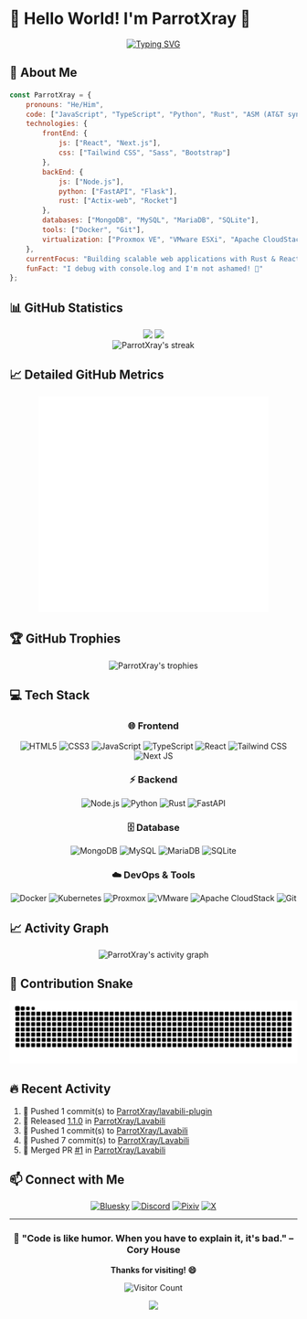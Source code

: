 # 👋 Hello World! I'm ParrotXray 🦜

<div align="center">
  
[![Typing SVG](https://readme-typing-svg.herokuapp.com?font=Fira+Code&size=24&pause=1000&color=36BCF7&center=true&vCenter=true&width=600&lines=Welcome+to+my+GitHub+Profile!;Software+Engineer+%F0%9F%9A%80;DevOps+%26+Infrastructure+Specialist+%E2%9A%A1;Always+learning+new+technologies+%F0%9F%93%9A;Building+amazing+projects+%E2%9C%A8)](https://git.io/typing-svg)

</div>

## 🚀 About Me

```javascript
const ParrotXray = {
    pronouns: "He/Him",
    code: ["JavaScript", "TypeScript", "Python", "Rust", "ASM (AT&T syntax)"],
    technologies: {
        frontEnd: {
            js: ["React", "Next.js"],
            css: ["Tailwind CSS", "Sass", "Bootstrap"]
        },
        backEnd: {
            js: ["Node.js"],
            python: ["FastAPI", "Flask"],
            rust: ["Actix-web", "Rocket"]
        },
        databases: ["MongoDB", "MySQL", "MariaDB", "SQLite"],
        tools: ["Docker", "Git"],
        virtualization: ["Proxmox VE", "VMware ESXi", "Apache CloudStack"]
    },
    currentFocus: "Building scalable web applications with Rust & React",
    funFact: "I debug with console.log and I'm not ashamed! 🐛"
};
```

## 📊 GitHub Statistics

<div align="center">
  <img height="180em" src="https://github-readme-stats.vercel.app/api?username=ParrotXray&show_icons=true&theme=tokyonight&include_all_commits=true&count_private=true"/>
  <img height="180em" src="https://github-readme-stats.vercel.app/api/top-langs/?username=ParrotXray&layout=compact&langs_count=8&theme=tokyonight"/>
</div>

<div align="center">
  <img src="https://github-readme-streak-stats.herokuapp.com/?user=ParrotXray&theme=tokyonight" alt="ParrotXray's streak"/>
</div>

## 📈 Detailed GitHub Metrics
<div align="center">
  <img src="./github-metrics.svg" alt="GitHub Metrics" width="80%"/>
</div>

## 🏆 GitHub Trophies
<div align="center">
  <img src="https://github-profile-trophy.vercel.app/?username=ParrotXray&theme=tokyonight&row=1&column=7" alt="ParrotXray's trophies"/>
</div>

## 💻 Tech Stack

<div align="center">

### 🌐 Frontend
![HTML5](https://img.shields.io/badge/html5-%23E34F26.svg?style=for-the-badge&logo=html5&logoColor=white)
![CSS3](https://img.shields.io/badge/css3-%231572B6.svg?style=for-the-badge&logo=css3&logoColor=white)
![JavaScript](https://img.shields.io/badge/javascript-%23323330.svg?style=for-the-badge&logo=javascript&logoColor=%23F7DF1E)
![TypeScript](https://img.shields.io/badge/typescript-%23007ACC.svg?style=for-the-badge&logo=typescript&logoColor=white)
![React](https://img.shields.io/badge/react-%2320232a.svg?style=for-the-badge&logo=react&logoColor=%2361DAFB)
![Tailwind CSS](https://img.shields.io/badge/tailwindcss-%2338B2AC.svg?style=for-the-badge&logo=tailwind-css&logoColor=white)
![Next JS](https://img.shields.io/badge/Next-black?style=for-the-badge&logo=next.js&logoColor=white)

### ⚡ Backend
![Node.js](https://img.shields.io/badge/node.js-6DA55F?style=for-the-badge&logo=node.js&logoColor=white)
![Python](https://img.shields.io/badge/python-3670A0?style=for-the-badge&logo=python&logoColor=ffdd54)
![Rust](https://img.shields.io/badge/rust-%23000000.svg?style=for-the-badge&logo=rust&logoColor=white)
![FastAPI](https://img.shields.io/badge/FastAPI-005571?style=for-the-badge&logo=fastapi)

### 🗄️ Database
![MongoDB](https://img.shields.io/badge/MongoDB-%234ea94b.svg?style=for-the-badge&logo=mongodb&logoColor=white)
![MySQL](https://img.shields.io/badge/mysql-%2300f.svg?style=for-the-badge&logo=mysql&logoColor=white)
![MariaDB](https://img.shields.io/badge/MariaDB-003545?style=for-the-badge&logo=mariadb&logoColor=white)
![SQLite](https://img.shields.io/badge/sqlite-%2307405e.svg?style=for-the-badge&logo=sqlite&logoColor=white)

### ☁️ DevOps & Tools
![Docker](https://img.shields.io/badge/docker-%230db7ed.svg?style=for-the-badge&logo=docker&logoColor=white)
![Kubernetes](https://img.shields.io/badge/kubernetes-%23326ce5.svg?style=for-the-badge&logo=kubernetes&logoColor=white)
![Proxmox](https://img.shields.io/badge/Proxmox-E57000?style=for-the-badge&logo=proxmox&logoColor=white)
![VMware](https://img.shields.io/badge/VMware-607078?style=for-the-badge&logo=vmware&logoColor=white)
![Apache CloudStack](https://img.shields.io/badge/Apache%20CloudStack-1182C2?style=for-the-badge&logo=apache&logoColor=white)
![Git](https://img.shields.io/badge/git-%23F05033.svg?style=for-the-badge&logo=git&logoColor=white)

</div>

## 📈 Activity Graph
<div align="center">
  <img src="https://github-readme-activity-graph.vercel.app/graph?username=ParrotXray&theme=tokyo-night&bg_color=1a1b27&color=70a5fd&line=70a5fd&point=ffeb95&area=true&hide_border=true" alt="ParrotXray's activity graph"/>
</div>

## 🐍 Contribution Snake
<div align="center">
  <picture>
    <source media="(prefers-color-scheme: dark)" srcset="https://raw.githubusercontent.com/ParrotXray/ParrotXray/output/github-contribution-grid-snake-dark.svg">
    <source media="(prefers-color-scheme: light)" srcset="https://raw.githubusercontent.com/ParrotXray/ParrotXray/output/github-contribution-grid-snake.svg">
    <img alt="github contribution grid snake animation" src="https://raw.githubusercontent.com/ParrotXray/ParrotXray/output/github-contribution-grid-snake.svg">
  </picture>
</div>

## 🔥 Recent Activity
<!--RECENT_ACTIVITY:start-->
1. 🎯 Pushed 1 commit(s) to [ParrotXray/lavabili-plugin](https://github.com/ParrotXray/lavabili-plugin)<br>
2. 🚀 Released [1.1.0](https://github.com/ParrotXray/Lavabili/releases/tag/1.1.0) in [ParrotXray/Lavabili](https://github.com/ParrotXray/Lavabili)<br>
3. 🎯 Pushed 1 commit(s) to [ParrotXray/Lavabili](https://github.com/ParrotXray/Lavabili)<br>
4. 🎯 Pushed 7 commit(s) to [ParrotXray/Lavabili](https://github.com/ParrotXray/Lavabili)<br>
5. 🎉 Merged PR [#1](https://github.com/ParrotXray/Lavabili/pull/1) in [ParrotXray/Lavabili](https://github.com/ParrotXray/Lavabili)<br>
<!--RECENT_ACTIVITY:end-->

## 📫 Connect with Me

<div align="center">

[![Bluesky](https://img.shields.io/badge/Bluesky-0085FF?style=for-the-badge&logo=bluesky&logoColor=white)](https://bsky.app/profile/cockatoochino.bsky.social)
[![Discord](https://img.shields.io/badge/Discord-%235865F2.svg?style=for-the-badge&logo=discord&logoColor=white)](https://discord.gg/W9WeC77DPZ)
[![Pixiv](https://img.shields.io/badge/Pixiv-0096FA?style=for-the-badge&logo=pixiv&logoColor=white)](https://www.pixiv.net/users/59922240)
[![X](https://img.shields.io/badge/X-%23000000.svg?style=for-the-badge&logo=X&logoColor=white)](https://twitter.com/CockatooChino)

</div>

---

<div align="center">
  
### 🌟 "Code is like humor. When you have to explain it, it's bad." – Cory House

**Thanks for visiting! 😄**

![Visitor Count](https://visitor-badge.laobi.icu/badge?page_id=ParrotXray.ParrotXray&left_color=gray&right_color=blue)

</div>

<p align="center">
     <img src="https://capsule-render.vercel.app/api?type=waving&color=gradient&height=100&section=footer"/>
</p>
